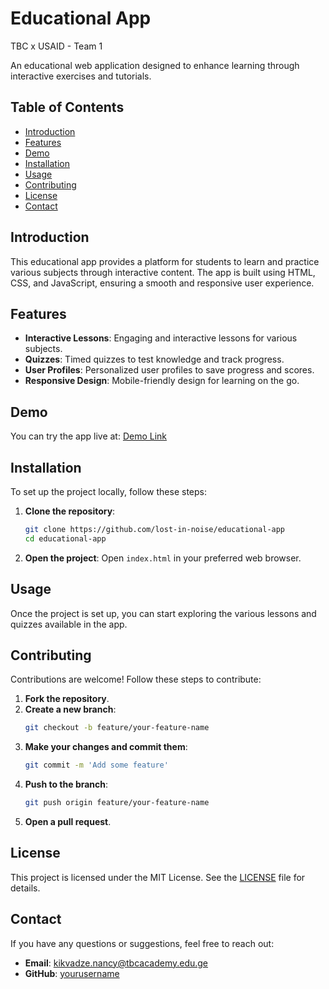 # Educational App

TBC x USAID - Team 1

An educational web application designed to enhance learning through interactive exercises and tutorials.

## Table of Contents

- [Introduction](#introduction)
- [Features](#features)
- [Demo](#demo)
- [Installation](#installation)
- [Usage](#usage)
- [Contributing](#contributing)
- [License](#license)
- [Contact](#contact)

## Introduction

This educational app provides a platform for students to learn and practice various subjects through interactive content. The app is built using HTML, CSS, and JavaScript, ensuring a smooth and responsive user experience.

## Features

- **Interactive Lessons**: Engaging and interactive lessons for various subjects.
- **Quizzes**: Timed quizzes to test knowledge and track progress.
- **User Profiles**: Personalized user profiles to save progress and scores.
- **Responsive Design**: Mobile-friendly design for learning on the go.

## Demo

You can try the app live at: [Demo Link](#)

## Installation

To set up the project locally, follow these steps:

1. **Clone the repository**:

   ```sh
   git clone https://github.com/lost-in-noise/educational-app
   cd educational-app
   ```

2. **Open the project**:
   Open `index.html` in your preferred web browser.

## Usage

Once the project is set up, you can start exploring the various lessons and quizzes available in the app.

## Contributing

Contributions are welcome! Follow these steps to contribute:

1. **Fork the repository**.
2. **Create a new branch**:
   ```sh
   git checkout -b feature/your-feature-name
   ```
3. **Make your changes and commit them**:
   ```sh
   git commit -m 'Add some feature'
   ```
4. **Push to the branch**:
   ```sh
   git push origin feature/your-feature-name
   ```
5. **Open a pull request**.

## License

This project is licensed under the MIT License. See the [LICENSE](LICENSE) file for details.

## Contact

If you have any questions or suggestions, feel free to reach out:

- **Email**: kikvadze.nancy@tbcacademy.edu.ge
- **GitHub**: [yourusername](https://github.com/lost-in-noise)
